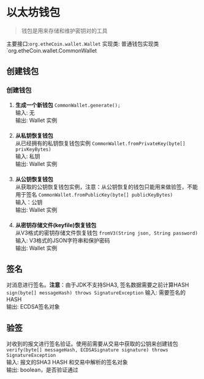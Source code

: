 以太坊钱包
====
> 钱包是用来存储和维护密钥对的工具

主要接口:`org.etheCoin.wallet.Wallet`
实现类: 普通钱包实现类`org.etheCoin.wallet.CommonWallet

## 创建钱包
### 创建钱包

  1. **生成一个新钱包**
  `CommonWallet.generate();`  
  输入: 无  
  输出: Wallet 实例  
  　
  2. **从私钥恢复钱包**  
  从已经拥有的私钥恢复钱包实例
  `CommonWallet.fromPrivateKey(byte[] privKeyBytes)`  
  输入: 私钥  
  输出: Wallet 实例  
  　
  3. **从公钥恢复钱包**  
  从获取的公钥恢复钱包实例，注意：从公钥恢复的钱包只能用来做验签，不能用于签名
  `CommonWallet.fromPublicKey(byte[] publicKeyBytes)`  
  输入：公钥  
  输出:  Wallet 实例  
  　  
  4. **从密钥存储文件(keyfile)恢复钱包**  
  从V3格式的密钥存储文件恢复钱包
  `fromV3(String json, String password)`  
  输入:  V3格式的JSON字符串和保护密码  
  输出:  Wallet 实例

## 签名
  对消息进行签名。**注意**：由于JDK不支持SHA3, 签名数据需要之前计算HASH
    `sign(byte[] messageHash) throws SignatureException`
    输入: 需要签名的HASH  
    输出: ECDSA签名对象
    
## 验签
  对收到的报文进行签名验证。使用前需要从交易中获取的公钥来创建钱包
  `verify(byte[] messageHash, ECDSASignature signature) throws SignatureException`  
  输入: 报文的SHA3 HASH 和交易中解析的签名对象  
  输出: boolean，是否验证通过
